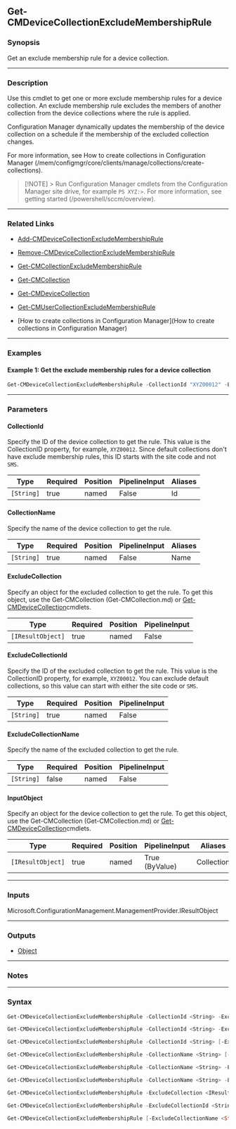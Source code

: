 Get-CMDeviceCollectionExcludeMembershipRule
-------------------------------------------




### Synopsis
Get an exclude membership rule for a device collection.



---


### Description

Use this cmdlet to get one or more exclude membership rules for a device collection. An exclude membership rule excludes the members of another collection from the device collections where the rule is applied.



Configuration Manager dynamically updates the membership of the device collection on a schedule if the membership of the excluded collection changes.



For more information, see How to create collections in Configuration Manager (/mem/configmgr/core/clients/manage/collections/create-collections).



> [!NOTE] > Run Configuration Manager cmdlets from the Configuration Manager site drive, for example `PS XYZ:>`. For more information, see getting started (/powershell/sccm/overview).



---


### Related Links
* [Add-CMDeviceCollectionExcludeMembershipRule](Add-CMDeviceCollectionExcludeMembershipRule)



* [Remove-CMDeviceCollectionExcludeMembershipRule](Remove-CMDeviceCollectionExcludeMembershipRule)



* [Get-CMCollectionExcludeMembershipRule](Get-CMCollectionExcludeMembershipRule)



* [Get-CMCollection](Get-CMCollection)



* [Get-CMDeviceCollection](Get-CMDeviceCollection)



* [Get-CMUserCollectionExcludeMembershipRule](Get-CMUserCollectionExcludeMembershipRule)



* [How to create collections in Configuration Manager](How to create collections in Configuration Manager)





---


### Examples
#### Example 1: Get the exclude membership rules for a device collection
```PowerShell
Get-CMDeviceCollectionExcludeMembershipRule -CollectionId "XYZ00012" -ExcludeCollectionId "SMSDM001"
```



---


### Parameters
#### **CollectionId**

Specify the ID of the device collection to get the rule. This value is the CollectionID property, for example, `XYZ00012`. Since default collections don't have exclude membership rules, this ID starts with the site code and not `SMS`.






|Type      |Required|Position|PipelineInput|Aliases|
|----------|--------|--------|-------------|-------|
|`[String]`|true    |named   |False        |Id     |



#### **CollectionName**

Specify the name of the device collection to get the rule.






|Type      |Required|Position|PipelineInput|Aliases|
|----------|--------|--------|-------------|-------|
|`[String]`|true    |named   |False        |Name   |



#### **ExcludeCollection**

Specify an object for the excluded collection to get the rule. To get this object, use the Get-CMCollection (Get-CMCollection.md) or [Get-CMDeviceCollection](Get-CMDeviceCollection.md)cmdlets.






|Type             |Required|Position|PipelineInput|
|-----------------|--------|--------|-------------|
|`[IResultObject]`|true    |named   |False        |



#### **ExcludeCollectionId**

Specify the ID of the excluded collection to get the rule. This value is the CollectionID property, for example, `XYZ00012`. You can exclude default collections, so this value can start with either the site code or `SMS`.






|Type      |Required|Position|PipelineInput|
|----------|--------|--------|-------------|
|`[String]`|true    |named   |False        |



#### **ExcludeCollectionName**

Specify the name of the excluded collection to get the rule.






|Type      |Required|Position|PipelineInput|
|----------|--------|--------|-------------|
|`[String]`|false   |named   |False        |



#### **InputObject**

Specify an object for the device collection to get the rule. To get this object, use the Get-CMCollection (Get-CMCollection.md) or [Get-CMDeviceCollection](Get-CMDeviceCollection.md)cmdlets.






|Type             |Required|Position|PipelineInput |Aliases   |
|-----------------|--------|--------|--------------|----------|
|`[IResultObject]`|true    |named   |True (ByValue)|Collection|





---


### Inputs
Microsoft.ConfigurationManagement.ManagementProvider.IResultObject





---


### Outputs
* [Object](https://learn.microsoft.com/en-us/dotnet/api/System.Object)






---


### Notes




---


### Syntax
```PowerShell
Get-CMDeviceCollectionExcludeMembershipRule -CollectionId <String> -ExcludeCollection <IResultObject> [<CommonParameters>]
```
```PowerShell
Get-CMDeviceCollectionExcludeMembershipRule -CollectionId <String> -ExcludeCollectionId <String> [<CommonParameters>]
```
```PowerShell
Get-CMDeviceCollectionExcludeMembershipRule -CollectionId <String> [-ExcludeCollectionName <String>] [<CommonParameters>]
```
```PowerShell
Get-CMDeviceCollectionExcludeMembershipRule -CollectionName <String> [-ExcludeCollectionName <String>] [<CommonParameters>]
```
```PowerShell
Get-CMDeviceCollectionExcludeMembershipRule -CollectionName <String> -ExcludeCollection <IResultObject> [<CommonParameters>]
```
```PowerShell
Get-CMDeviceCollectionExcludeMembershipRule -CollectionName <String> -ExcludeCollectionId <String> [<CommonParameters>]
```
```PowerShell
Get-CMDeviceCollectionExcludeMembershipRule -ExcludeCollection <IResultObject> -InputObject <IResultObject> [<CommonParameters>]
```
```PowerShell
Get-CMDeviceCollectionExcludeMembershipRule -ExcludeCollectionId <String> -InputObject <IResultObject> [<CommonParameters>]
```
```PowerShell
Get-CMDeviceCollectionExcludeMembershipRule [-ExcludeCollectionName <String>] -InputObject <IResultObject> [<CommonParameters>]
```
